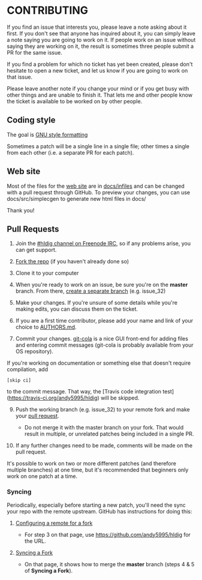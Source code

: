 # CONTRIBUTING

If you find an issue that interests you, please leave a note asking
about it first. If you don't see that anyone has inquired about it, you
can simply leave a note saying you are going to work on it. If people
work on an issue without saying they are working on it, the result is
sometimes three people submit a PR for the same issue.

If you find a problem for which no ticket has yet been created, please
don't hesitate to open a new ticket, and let us know if you are going
to work on that issue.

Please leave another note if you change your mind or if you get busy
with other things and are unable to finish it. That lets me and other
people know the ticket is available to be worked on by other people.

## Coding style

The goal is [GNU style formatting][GNU_style_guide]

Sometimes a patch will be a single line in a single file; other times a
single from each other (i.e. a separate PR for each patch).

## Web site

Most of the files for the [web site][hldig_website] are in
[docs/infiles][site_infiles] and can be changed with a pull request
through GitHub. To preview your changes, you can use
docs/src/simplecgen to generate new html files in docs/

Thank you!

## Pull Requests

1. Join the [#hldig channel on Freenode
IRC](http://webchat.freenode.net/?channels=%23hldig&uio=d4), so if
any problems arise, you can get support.

2. [Fork the repo][fork] (if you haven't already done so)

3. Clone it to your computer

4. When you're ready to work on an issue, be sure you're on the
**master** branch. From there, [create a separate branch][sep_branch]
(e.g. issue_32)

5. Make your changes. If you're unsure of some details while you're
making edits, you can discuss them on the ticket.

7. If you are a first time contributor, please add your name and link
of your choice to [AUTHORS.md][authors].

8. Commit your changes. [git-cola][git-cola] is a nice GUI front-end
for adding files and entering commit messages (git-cola is probably
available from your OS repository).

If you're working on documentation or something else that doesn't require compilation, add

    [skip ci]

to the commit message. That way, the [Travis code integration test]
(https://travis-ci.org/andy5995/hldig) will be skipped.

9. Push the working branch (e.g. issue_32) to your remote fork and make
your [pull request][PR].
    * Do not merge it with the master branch on your fork. That would
    result in multiple, or unrelated patches being included in a single
    PR.

10. If any further changes need to be made, comments will be made on the
pull request.

It's possible to work on two or more different patches (and therefore
multiple branches) at one time, but it's recommended that beginners
only work on one patch at a time.

### Syncing ###

Periodically, especially before starting a new patch, you'll need the sync your
repo with the remote upstream. GitHub has instructions for doing this:

1. [Configuring a remote for a fork](https://help.github.com/articles/configuring-a-remote-for-a-fork/)
    * For step 3 on that page, use https://github.com/andy5995/hldig
    for the URL.

2. [Syncing a Fork](https://help.github.com/articles/syncing-a-fork/)
    * On that page, it shows how to merge the **master** branch (steps
    4 & 5 of **Syncing a Fork**).

[GNU_style_guide]: https://www.gnu.org/prep/standards/html_node/Formatting.html
[hldig_website]: https://andy5995.github.io/hldig/
[site_infiles]: https://github.com/andy5995/hldig/blob/master/docs/infiles
[authors]: https://github.com/andy5995/hldig/blob/master/AUTHORS.md
[git-cola]: https://git-cola.github.io/
[fork]: https://github.com/andy5995/hldig/fork
[sep_branch]: https://github.com/Kunena/Kunena-Forum/wiki/Create-a-new-branch-with-git-and-manage-branches
[PR]: https://help.github.com/articles/creating-a-pull-request-from-a-fork/
